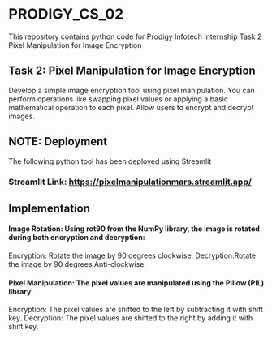 # PRODIGY_CS_02
This repository contains python code for Prodigy Infotech Internship Task 2 Pixel Manipulation for Image Encryption

## Task 2: Pixel Manipulation for Image Encryption 
Develop a simple image encryption tool using pixel manipulation. You can perform operations like swapping pixel values or applying a basic mathematical operation to each pixel. Allow users to encrypt and decrypt images.


## NOTE: Deployment
The following python tool has been deployed using Streamlit

### Streamlit Link: https://pixelmanipulationmars.streamlit.app/

## Implementation
#### Image Rotation: Using rot90 from the NumPy library, the image is rotated during both encryption and decryption:
Encryption: Rotate the image by 90 degrees clockwise.
Decryption:Rotate the image by 90 degrees Anti-clockwise.

#### Pixel Manipulation: The pixel values are manipulated using the Pillow (PIL) library
Encryption: The pixel values are shifted to the left by subtracting it with shift key.
Decryption: The pixel values are shifted to the right by adding it with shift key.
